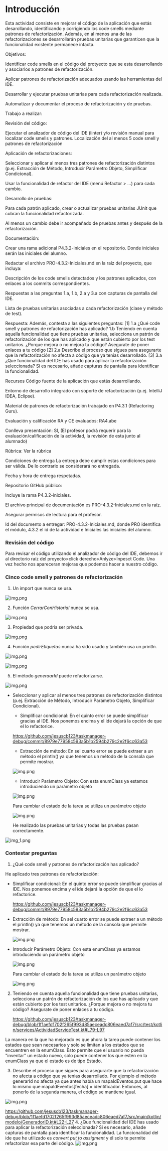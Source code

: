# Introducción
Esta actividad consiste en mejorar el código de la aplicación que estás desarollando, identificando y corrigiendo los code smells mediante patrones de refactorización. Además, en al menos una de las refactorizaciones se desarrollarán pruebas unitarias que garanticen que la funcionalidad existente permanece intacta.

Objetivos:

Identificar code smells en el código del protyecto que se esta desarrollando y asociarlos a patrones de refactorización.

Aplicar patrones de refactorización adecuados usando las herramientas del IDE.

Desarrollar y ejecutar pruebas unitarias para cada refactorización realizada.

Automatizar y documentar el proceso de refactorización y de pruebas.

Trabajo a realizar:

Revisión del código:

Ejecutar el analizador de código del IDE (linter) y/o revisión manual para localizar code smells y patrones. Localización del al menos 5 code smell y patrones de refactorización

Aplicación de refactorizaciones:

Seleccionar y aplicar al menos tres patrones de refactorización distintos (p.ej. Extracción de Método, Introducir Parámetro Objeto, Simplificar Condicional).

Usar la funcionalidad de refactor del IDE (menú Refactor > …) para cada cambio.

Desarrollo de pruebas:

Para cada patrón aplicado, crear o actualizar pruebas unitarias JUnit que cubran la funcionalidad refactorizada.

Al menos un cambio debe ir acompañado de pruebas antes y después de la refactorización.

Documentación:

Crear una rama adicional P4.3.2-iniciales en el repositorio. Donde iniciales serán las iniciales del alumno.

Redactar el archivo PRO-4.3.2-Iniciales.md en la raíz del proyecto, que incluya:

Descripción de los code smells detectados y los patrones aplicados, con enlaces a los commits correspondientes.

Respuestas a las preguntas 1.a, 1.b, 2.a y 3.a con capturas de pantalla del IDE.

Lista de pruebas unitarias asociadas a cada refactorización (clase y método de test).

Respuesta: Además, contesta a las siguientes preguntas:
[1]
1.a ¿Qué code smell y patrones de refactorización has aplicado?
1.b Teniendo en cuenta aquella funcionalidad que tiene pruebas unitarias, selecciona un patrón de refactorización de los que has aplicado y que están cubierto por los test unitarios. ¿Porque mejora o no mejora tu código? Asegurate de poner enlaces a tu código
[2]
2.a Describe el proceso que sigues para asegurarte que la refactorización no afecta a código que ya tenias desarrollado.
[3]
3.a ¿Que funcionalidad del IDE has usado para aplicar la refactorización seleccionada? Si es necesario, añade capturas de pantalla para identificar la funcionalidad.

Recursos
Código fuente de la aplicación que estás desarrollando.

Entorno de desarrollo integrado con soporte de refactorización (p.ej. IntelliJ IDEA, Eclipse).

Material de patrones de refactorización trabajado en P4.3.1 (Refactoring Guru).

Evaluación y calificación
RA y CE evaluados: RA4.abe

Conlleva presentación: SI, (El profesor podrá requerir para la evaluación/calificación de la actividad, la revisión de esta junto al alumnado)

Rúbrica: Ver la rúbrica


Condiciones de entrega
La entrega debe cumplir estas condiciones para ser válida. De lo contrario se considerará no entregada.

Fecha y hora de entrega respetadas.

Repositorio GitHub público:

Incluye la rama P4.3.2-iniciales.

El archivo principal de documentación es PRO-4.3.2-Iniciales.md en la raíz.

Asegurar permisos de lectura para el profesor.

Id del documento a entregar: PRO-4.3.2-Iniciales.md, donde PRO identifica el módulo, 4.3.2 el id de la actividad e Iniciales las iniciales del alumno.

### Revisión del código
Para revisar el código utilizando el analizador de código del IDE, debemos ir al directorio raíz del proyecto>click derecho>Anlyze>Inpesct Code.
Una vez hecho nos apareceran mejoras que podemos hacer a nuestro código.

### Cinco code smell y patrones de refactorización
1. Un import que nunca se usa.

![img.png](./images/img10.png)

2. Función *CerrarConHistorial* nunca se usa.

![img.png](./images/img11.png)

3. Propiedad que podría ser privada.

![img.png](./images/img13.png)

4. Función *pedirEtiquetas* nunca ha sido usado y también usa un println.

![img.png](./images/img14.png)

![img.png](./images/img16.png)

5. El método *generaarId* puede refactorizarse.

![img.png](./images/img15.png)

- Seleccionar y aplicar al menos tres patrones de refactorización distintos (p.ej. Extracción de Método, Introducir Parámetro Objeto, Simplificar Condicional).
    - Simplificar condicional:
  En el quinto error se puede simplificar gracias al IDE. Nos ponemos encima y el ide dejará la opción de que el lo refactorice.

  https://github.com/jesuscb123/taskmanager-debug/commit/8979e77958c593a5b1b2594b279c2e2f6cc63a53
  -  Extracción de método:
  En sel cuarto error se puede extraer a un método el println() ya que tenemos un método de la consola que permite mostrar.
  
  ![img.png](./images/img17.png)
  
  - Introducir Parámetro Objeto:
  Con esta enumClass ya estamos introduciendo un parámetro objeto
  
  ![img.png](./images/img20.png)

  Para cambiar el estado de la tarea se utiliza un parámetro objeto

  ![img.png](./images/img22.png)
  
  He realizado las pruebas unitarias y todas las pruebas pasan correctamente.

![img_1.png](./images/img24.png)
  
### Contestar preguntas

1. ¿Qué code smell y patrones de refactorización has aplicado?
  
  He aplicado tres patrones de refactorización:
  - Simplificar condicional:
  En el quinto error se puede simplificar gracias al IDE. Nos ponemos encima y el ide dejará la opción de que el lo refactorice.

    https://github.com/jesuscb123/taskmanager-debug/commit/8979e77958c593a5b1b2594b279c2e2f6cc63a53
-  Extracción de método:
   En sel cuarto error se puede extraer a un método el println() ya que tenemos un método de la consola que permite mostrar.

   ![img.png](./images/img17.png)

- Introducir Parámetro Objeto:
  Con esta enumClass ya estamos introduciendo un parámetro objeto

  ![img.png](./images/img20.png)

  Para cambiar el estado de la tarea se utiliza un parámetro objeto

  ![img.png](./images/img22.png)

2. Teniendo en cuenta aquella funcionalidad que tiene pruebas unitarias, selecciona un patrón de refactorización de los que has aplicado y que están cubierto por los test unitarios. ¿Porque mejora o no mejora tu código? Asegurate de poner enlaces a tu código.

   https://github.com/jesuscb123/taskmanager-debug/blob/1f1aefd1702f265f993d85aeceadc806eaed7af7/src/test/kotlin/services/ActividadServiceTest.kt#L79-L97

  La manera en la que ha mejorado es que ahora la tarea puede contener los estados que sean necesarios y solo se limitan a los estados que se encuentren en la enumClass. Esto permite que el usuario no pueda "inventar" un estado nuevo, solo puede contener los que estén en la enumClass ya que el estado es de tipo Estado.

3. Describe el proceso que sigues para asegurarte que la refactorización no afecta a código que ya tenias desarrollado.
  Por ejemplo el método generarId no afecta ya que antes había un mapaIdEventos.put que hace lo mismo que mapaIdEventos[fecha] = identificador. Entonces, al ponerlo de la segunda manera, el código se mantiene igual.

  ![img.png](./images/img15.png)

https://github.com/jesuscb123/taskmanager-debug/blob/1f1aefd1702f265f993d85aeceadc806eaed7af7/src/main/kotlin/modelo/GeneradorID.kt#L22-L27
4. ¿Que funcionalidad del IDE has usado para aplicar la refactorización seleccionada? Si es necesario, añade capturas de pantalla para identificar la funcionalidad.
  La funcionalidad del ide que he utilizado es *convert put to assigment* y él solo te permite refactorizar esa parte del código.
  ![img.png](./images/img25.png)